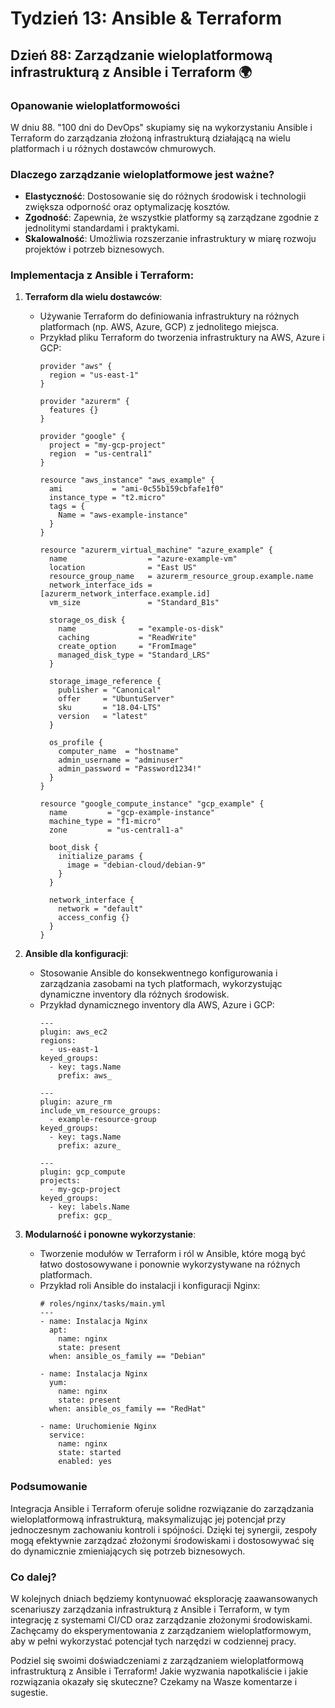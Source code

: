 # Tydzień 13: Ansible & Terraform

## Dzień 88: Zarządzanie wieloplatformową infrastrukturą z Ansible i Terraform 🌍

### Opanowanie wieloplatformowości
W dniu 88. "100 dni do DevOps" skupiamy się na wykorzystaniu Ansible i Terraform do zarządzania złożoną infrastrukturą działającą na wielu platformach i u różnych dostawców chmurowych.

### Dlaczego zarządzanie wieloplatformowe jest ważne?
- **Elastyczność**: Dostosowanie się do różnych środowisk i technologii zwiększa odporność oraz optymalizację kosztów.
- **Zgodność**: Zapewnia, że wszystkie platformy są zarządzane zgodnie z jednolitymi standardami i praktykami.
- **Skalowalność**: Umożliwia rozszerzanie infrastruktury w miarę rozwoju projektów i potrzeb biznesowych.

### Implementacja z Ansible i Terraform:
1. **Terraform dla wielu dostawców**:
   - Używanie Terraform do definiowania infrastruktury na różnych platformach (np. AWS, Azure, GCP) z jednolitego miejsca.
   - Przykład pliku Terraform do tworzenia infrastruktury na AWS, Azure i GCP:
     ```
     provider "aws" {
       region = "us-east-1"
     }

     provider "azurerm" {
       features {}
     }

     provider "google" {
       project = "my-gcp-project"
       region  = "us-central1"
     }

     resource "aws_instance" "aws_example" {
       ami           = "ami-0c55b159cbfafe1f0"
       instance_type = "t2.micro"
       tags = {
         Name = "aws-example-instance"
       }
     }

     resource "azurerm_virtual_machine" "azure_example" {
       name                  = "azure-example-vm"
       location              = "East US"
       resource_group_name   = azurerm_resource_group.example.name
       network_interface_ids = [azurerm_network_interface.example.id]
       vm_size               = "Standard_B1s"

       storage_os_disk {
         name              = "example-os-disk"
         caching           = "ReadWrite"
         create_option     = "FromImage"
         managed_disk_type = "Standard_LRS"
       }

       storage_image_reference {
         publisher = "Canonical"
         offer     = "UbuntuServer"
         sku       = "18.04-LTS"
         version   = "latest"
       }

       os_profile {
         computer_name  = "hostname"
         admin_username = "adminuser"
         admin_password = "Password1234!"
       }
     }

     resource "google_compute_instance" "gcp_example" {
       name         = "gcp-example-instance"
       machine_type = "f1-micro"
       zone         = "us-central1-a"

       boot_disk {
         initialize_params {
           image = "debian-cloud/debian-9"
         }
       }

       network_interface {
         network = "default"
         access_config {}
       }
     }
     ```

2. **Ansible dla konfiguracji**:
   - Stosowanie Ansible do konsekwentnego konfigurowania i zarządzania zasobami na tych platformach, wykorzystując dynamiczne inventory dla różnych środowisk.
   - Przykład dynamicznego inventory dla AWS, Azure i GCP:
     ```
     ---
     plugin: aws_ec2
     regions:
       - us-east-1
     keyed_groups:
       - key: tags.Name
         prefix: aws_

     ---
     plugin: azure_rm
     include_vm_resource_groups:
       - example-resource-group
     keyed_groups:
       - key: tags.Name
         prefix: azure_

     ---
     plugin: gcp_compute
     projects:
       - my-gcp-project
     keyed_groups:
       - key: labels.Name
         prefix: gcp_
     ```

3. **Modularność i ponowne wykorzystanie**:
   - Tworzenie modułów w Terraform i ról w Ansible, które mogą być łatwo dostosowywane i ponownie wykorzystywane na różnych platformach.
   - Przykład roli Ansible do instalacji i konfiguracji Nginx:
     ```
     # roles/nginx/tasks/main.yml
     ---
     - name: Instalacja Nginx
       apt:
         name: nginx
         state: present
       when: ansible_os_family == "Debian"

     - name: Instalacja Nginx
       yum:
         name: nginx
         state: present
       when: ansible_os_family == "RedHat"

     - name: Uruchomienie Nginx
       service:
         name: nginx
         state: started
         enabled: yes
     ```

### Podsumowanie
Integracja Ansible i Terraform oferuje solidne rozwiązanie do zarządzania wieloplatformową infrastrukturą, maksymalizując jej potencjał przy jednoczesnym zachowaniu kontroli i spójności. Dzięki tej synergii, zespoły mogą efektywnie zarządzać złożonymi środowiskami i dostosowywać się do dynamicznie zmieniających się potrzeb biznesowych.

### Co dalej?
W kolejnych dniach będziemy kontynuować eksplorację zaawansowanych scenariuszy zarządzania infrastrukturą z Ansible i Terraform, w tym integrację z systemami CI/CD oraz zarządzanie złożonymi środowiskami. Zachęcamy do eksperymentowania z zarządzaniem wieloplatformowym, aby w pełni wykorzystać potencjał tych narzędzi w codziennej pracy.

Podziel się swoimi doświadczeniami z zarządzaniem wieloplatformową infrastrukturą z Ansible i Terraform! Jakie wyzwania napotkaliście i jakie rozwiązania okazały się skuteczne? Czekamy na Wasze komentarze i sugestie.
